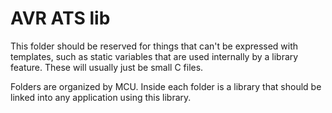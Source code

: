 # AVR ATS lib

This folder should be reserved for things that can't be expressed with
templates, such as static variables that are used internally by a
library feature. These will usually just be small C files.

Folders are organized by MCU. Inside each folder is a library that should
be linked into any application using this library.